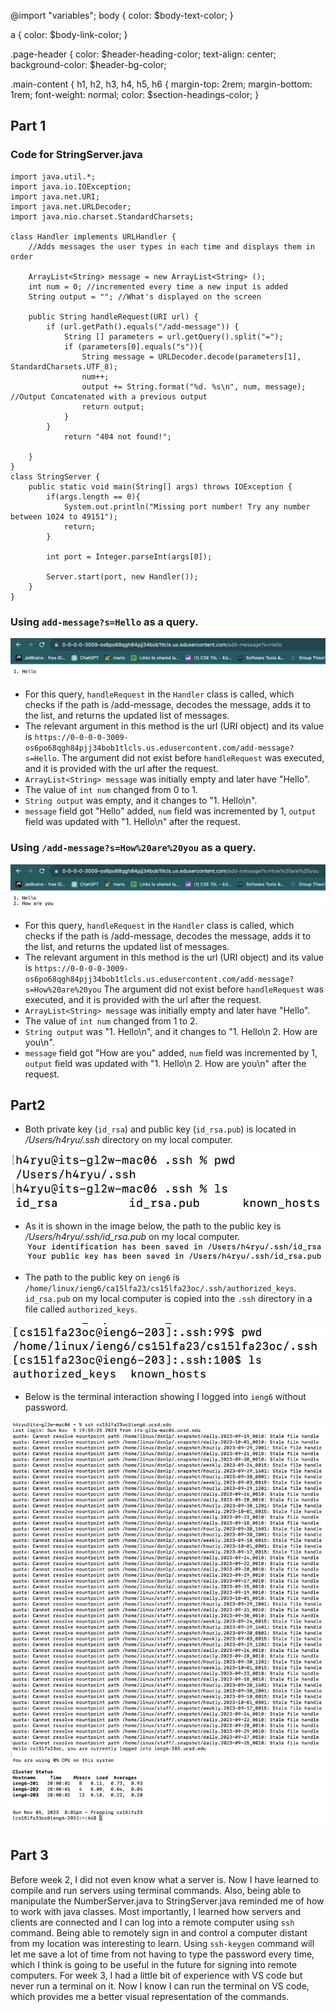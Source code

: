 @import "variables";
body {
  color: $body-text-color;
}

a {
  color: $body-link-color;
}

.page-header {
  color: $header-heading-color;
  text-align: center;
  background-color: $header-bg-color;

.main-content {
  h1,
  h2,
  h3,
  h4,
  h5,
  h6 {
    margin-top: 2rem;
    margin-bottom: 1rem;
    font-weight: normal;
    color: $section-headings-color;
  }

## Part 1
### Code for StringServer.java
```
import java.util.*;
import java.io.IOException;
import java.net.URI;
import java.net.URLDecoder;
import java.nio.charset.StandardCharsets;

class Handler implements URLHandler {
    //Adds messages the user types in each time and displays them in order
    
    ArrayList<String> message = new ArrayList<String> ();
    int num = 0; //incremented every time a new input is added
    String output = ""; //What's displayed on the screen

    public String handleRequest(URI url) {
        if (url.getPath().equals("/add-message")) {
            String [] parameters = url.getQuery().split("=");
            if (parameters[0].equals("s")){
                String message = URLDecoder.decode(parameters[1], StandardCharsets.UTF_8);
                num++; 
                output += String.format("%d. %s\n", num, message); //Output Concatenated with a previous output
                return output;
            } 
        }
            return "404 not found!";
        
    }
}
class StringServer {
    public static void main(String[] args) throws IOException {
        if(args.length == 0){
            System.out.println("Missing port number! Try any number between 1024 to 49151");
            return;
        }

        int port = Integer.parseInt(args[0]);

        Server.start(port, new Handler());
    }
}
```

### Using `add-message?s=Hello` as a query.
![image](Hello.png)
- For this query, `handleRequest` in the `Handler` class is called, which checks if the path is /add-message, decodes the message, adds it to the list, and returns the updated list of messages.
- The relevant argument in this method is the url (URI object) and its value is `https://0-0-0-0-3009-os6po68qgh84pjj34bob1tlcls.us.edusercontent.com/add-message?s=Hello`. The argument did not exist before `handleRequest` was executed, and it is provided with the url after the request.
- `ArrayList<String> message` was initially empty and later have "Hello".
- The value of `int num` changed from 0 to 1.
- `String output` was empty, and it changes to "1. Hello\n".
- `message` field got "Hello" added, `num` field was incremented by 1, `output` field was updated with "1. Hello\n" after the request.

### Using `/add-message?s=How%20are%20you` as a query.
![image](Howru.png)
- For this query, `handleRequest` in the `Handler` class is called, which checks if the path is /add-message, decodes the message, adds it to the list, and returns the updated list of messages. 
- The relevant argument in this method is the url (URI object) and its value is `https://0-0-0-0-3009-os6po68qgh84pjj34bob1tlcls.us.edusercontent.com/add-message?s=How%20are%20you` The argument did not exist before `handleRequest` was executed, and it is provided with the url after the request.
- `ArrayList<String> message` was initially empty and later have "Hello".
- The value of `int num` changed from 1 to 2.
- `String output` was "1. Hello\n", and it changes to "1. Hello\n 2. How are you\n".
- `message` field got "How are you" added, `num` field was incremented by 1, `output` field was updated with "1. Hello\n 2. How are you\n" after the request.


## Part2
- Both private key (`id_rsa`) and public key (`id_rsa.pub`) is located in */Users/h4ryu/.ssh* directory on my local computer.

![image](privatekey.png)

- As it is shown in the image below, the path to the public key is */Users/h4ryu/.ssh/id_rsa.pub* on my local computer.
![image](publickey.png)

- The path to the public key on `ieng6` is `/home/linux/ieng6/ca15lfa23/cs15lfa23oc/.ssh/authorized_keys`. `id_rsa.pub` on my local computer is copied into the `.ssh` directory in a file called `authorized_keys`.
  
![image](authorizedkeys.png)

- Below is the terminal interaction showing I logged into `ieng6` without password.

![image](loginnopw.png)


## Part 3
Before week 2, I did not even know what a server is. Now I have learned to compile and run servers using terminal commands. Also, being able to manipulate the NumberServer.java to StringServer.java reminded me of how to work with java classes. Most importantly, I learned how servers and clients are connected and I can log into a remote computer using `ssh` command. Being able to remotely sign in and control a computer distant from my location was interesting to learn. Using `ssh-keygen` command will let me save a lot of time from not having to type the password every time, which I think is going to be useful in the future for signing into remote computers. For week 3, I had a little bit of experience with VS code but never run a terminal on it. Now I know I can run the terminal on VS code, which provides me a better visual representation of the commands.
